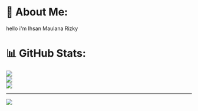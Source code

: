 # 💫 About Me:
hello i'm Ihsan Maulana Rizky

# 📊 GitHub Stats:
![](https://github-readme-stats.vercel.app/api?username=Ihsan-4s&theme=dark&hide_border=false&include_all_commits=false&count_private=false)<br/>
![](https://nirzak-streak-stats.vercel.app/?user=Ihsan-4s&theme=dark&hide_border=false)<br/>
![](https://github-readme-stats.vercel.app/api/top-langs/?username=Ihsan-4s&theme=dark&hide_border=false&include_all_commits=false&count_private=false&layout=compact)

---
[![](https://visitcount.itsvg.in/api?id=Ihsan-4s&icon=0&color=0)](https://visitcount.itsvg.in)

<!-- Proudly created with GPRM ( https://gprm.itsvg.in ) -->
